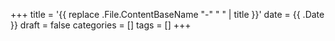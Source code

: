 +++
title = '{{ replace .File.ContentBaseName "-" " " | title }}'
date = {{ .Date }}
draft = false
categories = []
tags = []
+++
